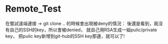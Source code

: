 # Remote_Test

在嘗試遠端連接 -> git clone .. 的時候會出現被deny的情況：
後還是看到，我沒有自己的SSH的key，所以會被denied，
就自己用RSA生成一組pulic/private key，
把pulic key新增到git-hub的SSH key那邊，就可以了!
